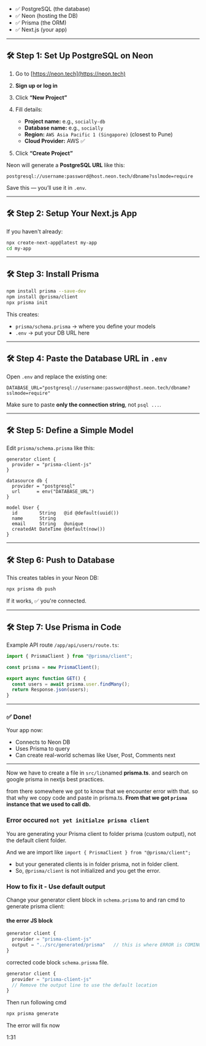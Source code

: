 - ✅ PostgreSQL (the database)
- ✅ Neon (hosting the DB)
- ✅ Prisma (the ORM)
- ✅ Next.js (your app)

---

## 🛠 Step 1: Set Up PostgreSQL on Neon

1. Go to [https://neon.tech](https://neon.tech)
2. **Sign up or log in**
3. Click **“New Project”**
4. Fill details:

   - **Project name:** e.g., `socially-db`
   - **Database name:** e.g., `socially`
   - **Region:** `AWS Asia Pacific 1 (Singapore)` (closest to Pune)
   - **Cloud Provider:** AWS ✅

5. Click **“Create Project”**

Neon will generate a **PostgreSQL URL** like this:

```
postgresql://username:password@host.neon.tech/dbname?sslmode=require
```

Save this — you’ll use it in `.env`.

---

## 🛠 Step 2: Setup Your Next.js App

If you haven't already:

```bash
npx create-next-app@latest my-app
cd my-app
```

---

## 🛠 Step 3: Install Prisma

```bash
npm install prisma --save-dev
npm install @prisma/client
npx prisma init
```

This creates:

- `prisma/schema.prisma` → where you define your models
- `.env` → put your DB URL here

---

## 🛠 Step 4: Paste the Database URL in `.env`

Open `.env` and replace the existing one:

```env
DATABASE_URL="postgresql://username:password@host.neon.tech/dbname?sslmode=require"
```

Make sure to paste **only the connection string**, not `psql ...`.

---

## 🛠 Step 5: Define a Simple Model

Edit `prisma/schema.prisma` like this:

```prisma
generator client {
  provider = "prisma-client-js"
}

datasource db {
  provider = "postgresql"
  url      = env("DATABASE_URL")
}

model User {
  id        String   @id @default(uuid())
  name      String
  email     String   @unique
  createdAt DateTime @default(now())
}
```

---

## 🛠 Step 6: Push to Database

This creates tables in your Neon DB:

```bash
npx prisma db push
```

If it works, ✅ you're connected.

---

## 🛠 Step 7: Use Prisma in Code

Example API route `/app/api/users/route.ts`:

```ts
import { PrismaClient } from "@prisma/client";

const prisma = new PrismaClient();

export async function GET() {
  const users = await prisma.user.findMany();
  return Response.json(users);
}
```

---

### ✅ Done!

Your app now:

- Connects to Neon DB
- Uses Prisma to query
- Can create real-world schemas like User, Post, Comments next

---

Now we have to create a file in `src/lib`named **prisma.ts**. and search on google prisma in nextjs best practices.

from there somewhere we got to know that we encounter error with that. so that why we copy code and paste in prisma.ts. **From that we got `prisma` instance that we used to call db.**

### Error occured `not yet initialze prisma client`

You are generating your Prisma client to folder prisma (custom output), not the default client folder.

And we are import like `import { PrismaClient } from "@prisma/client";`

- but your generated clients is in folder prisma, not in folder client.
- So, `@prisma/client` is not initialized and you get the error.

### How to fix it - Use default output

Change your generator client block in `schema.prisma` to and ran cmd to generate prisma client:

#### the error JS block

```javascript
generator client {
  provider = "prisma-client-js"
  output = "../src/generated/prisma"   // this is where ERROR is COMING FROM
}
```

corrected code block `schema.prisma` file.

```javascript
generator client {
  provider = "prisma-client-js"
  // Remove the output line to use the default location
}
```

Then run following cmd

```bash
npx prisma generate
```

The error will fix now

1:31
